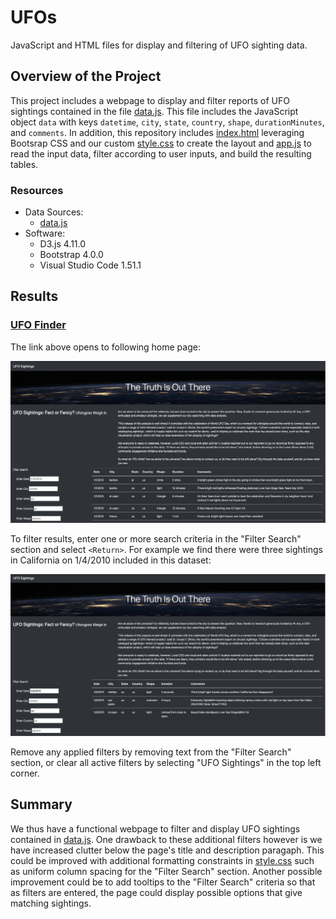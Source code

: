 # UFOs
JavaScript and HTML files for display and filtering of UFO sighting data.

## Overview of the Project
This project includes a webpage to display and filter reports of UFO sightings
contained in the file [data.js](static/js/data.js). This file includes the
JavaScript object `data` with keys `datetime`, `city`, `state`, `country`,
`shape`, `durationMinutes`, and `comments`. In addition, this repository
includes [index.html](index.html) leveraging Bootsrap CSS and our custom
[style.css](static/css/style.css) to create the layout and
[app.js](static/js/app.js) to read the input data, filter according to user
inputs, and build the resulting tables.

### Resources
- Data Sources:
    - [data.js](static/js/data.js)
- Software:
    - D3.js 4.11.0
    - Bootstrap 4.0.0
    - Visual Studio Code 1.51.1

## Results
### [UFO Finder](https://jsheppard95.github.io/UFOs/index.html)
The link above opens to following home page:

![UFO Finder](static/images/UFO-Finder.png)

To filter results, enter one or more search criteria in the "Filter Search"
section and select `<Return>`. For example we find there were three sightings in
California on 1/4/2010 included in this dataset:

![Example](static/images/example.png)

Remove any applied filters by removing text from the "Filter Search" section,
or clear all active filters by selecting "UFO Sightings" in the top left
corner.

## Summary
We thus have a functional webpage to filter and display UFO sightings
contained in [data.js](static/js/data.js). One drawback to these additional
filters however is we have increased clutter below the page's title and
description paragaph. This could be improved with additional formatting
constraints in [style.css](static/css/style.css) such as uniform column
spacing for the "Filter Search" section. Another possible improvement could be
to add tooltips to the "Filter Search" criteria so that as filters are
entered, the page could display possible options that give matching sightings.
